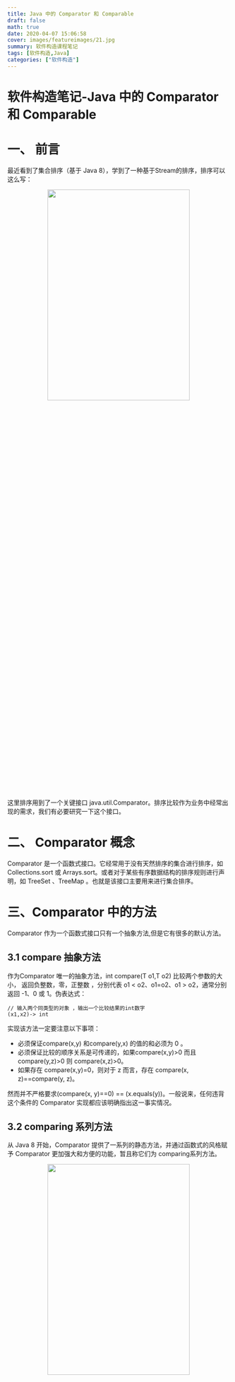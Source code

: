 ```yaml
---
title: Java 中的 Comparator 和 Comparable
draft: false
math: true
date: 2020-04-07 15:06:58
cover: images/featureimages/21.jpg
summary: 软件构造课程笔记
tags: [软件构造,Java]
categories: ["软件构造"]
---
```


软件构造笔记-Java 中的 Comparator 和 Comparable
 ================
<!-- toc -->

 <!--more-->

# 一、 前言

最近看到了集合排序（基于 Java 8），学到了一种基于Stream的排序，排序可以这么写：
<center>
<img src="https://img-blog.csdnimg.cn/20200607151054681.png" width="80%" height="35%">
</center>

这里排序用到了一个关键接口 java.util.Comparator。排序比较作为业务中经常出现的需求，我们有必要研究一下这个接口。

# 二、 Comparator 概念

Comparator 是一个函数式接口。它经常用于没有天然排序的集合进行排序，如 Collections.sort 或 Arrays.sort。或者对于某些有序数据结构的排序规则进行声明，如 TreeSet 、TreeMap 。也就是该接口主要用来进行集合排序。

# 三、Comparator 中的方法
Comparator 作为一个函数式接口只有一个抽象方法,但是它有很多的默认方法。

## 3.1 compare 抽象方法
作为Comparator 唯一的抽象方法，int compare(T o1,T o2) 比较两个参数的大小， 返回负整数，零，正整数 ，分别代表 o1 < o2、o1=o2、o1 > o2，通常分别返回 -1、0 或 1。伪表达式：
```
// 输入两个同类型的对象 ，输出一个比较结果的int数字
(x1,x2)-> int
```
实现该方法一定要注意以下事项：

- 必须保证compare(x,y) 和compare(y,x) 的值的和必须为 0 。
- 必须保证比较的顺序关系是可传递的，如果compare(x,y)>0 而且compare(y,z)>0 则 compare(x,z)>0。
- 如果存在 compare(x,y)=0，则对于 z 而言，存在 compare(x, z)==compare(y, z)。

然而并不严格要求(compare(x, y)==0) == (x.equals(y))。一般说来，任何违背这个条件的 Comparator 实现都应该明确指出这一事实情况。

## 3.2 comparing 系列方法
从 Java 8 开始，Comparator 提供了一系列的静态方法，并通过函数式的风格赋予 Comparator 更加强大和方便的功能，暂且称它们为 comparing系列方法。
<center>
<img src="https://img-blog.csdnimg.cn/20200607151054681.png" width="80%" height="35%">
</center>
该方法是该系列方法的基本方法。来分析一下该方法。它一共两个参数都是函数式接口。
第一个参数 Function < ? super T, ? extends U > keyExtractor 表示输入一个是 T 类型对象，输出一个 U 类型的对象，举个例子，输入一个 People 对象返回其年龄 Integer 数值：
//   people -> people.getAge(); 转换为下面方法引用
Function < People, Integer > getAge = People::getAge;
第二个参数 keyComparator就很好理解了，表示使用的比较规则。
对 c1,c2 按照 第一个参数 keyExtractor 提供的规则进行提取特征，然后第二个参数keyComparator对这两个特征进行比较。
Comparator & Serializable 为 Java 8 新特性:同时满足这两个类型约束

理解了这个方法后，其它该系列的方法就好理解了，这里不再赘述。目前 comparing 系列方法使用更加广泛。举一些例子：
<center>
<img src="https://img-blog.csdnimg.cn/20200607153811907.png" width="90%" height="35%">
</center>
可以使用 java.util.Collections 或者 Stream 提供的排序方法来使用Comparator。

# 四、小结
对 Comparator进行了简单的分析，它用于构建集合排序的规则，在日常使用中非常有用。
